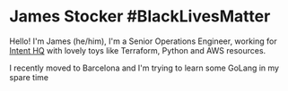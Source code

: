 # James Stocker #BlackLivesMatter
Hello! I'm James (he/him), I'm a Senior Operations Engineer, working for [Intent HQ](https://github.com/intenthq/) with lovely toys like Terraform, Python and AWS resources.

I recently moved to Barcelona and I'm trying to learn some GoLang in my spare time
